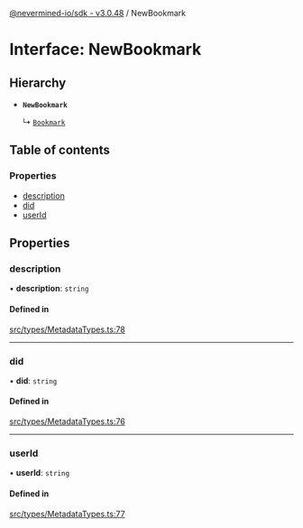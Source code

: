 [@nevermined-io/sdk - v3.0.48](../code-reference.md) / NewBookmark

# Interface: NewBookmark

## Hierarchy

- **`NewBookmark`**

  ↳ [`Bookmark`](Bookmark.md)

## Table of contents

### Properties

- [description](NewBookmark.md#description)
- [did](NewBookmark.md#did)
- [userId](NewBookmark.md#userid)

## Properties

### description

• **description**: `string`

#### Defined in

[src/types/MetadataTypes.ts:78](https://github.com/nevermined-io/sdk-js/blob/3dcdc40df4b696818df973436cd5db5f9720688a/src/types/MetadataTypes.ts#L78)

---

### did

• **did**: `string`

#### Defined in

[src/types/MetadataTypes.ts:76](https://github.com/nevermined-io/sdk-js/blob/3dcdc40df4b696818df973436cd5db5f9720688a/src/types/MetadataTypes.ts#L76)

---

### userId

• **userId**: `string`

#### Defined in

[src/types/MetadataTypes.ts:77](https://github.com/nevermined-io/sdk-js/blob/3dcdc40df4b696818df973436cd5db5f9720688a/src/types/MetadataTypes.ts#L77)
